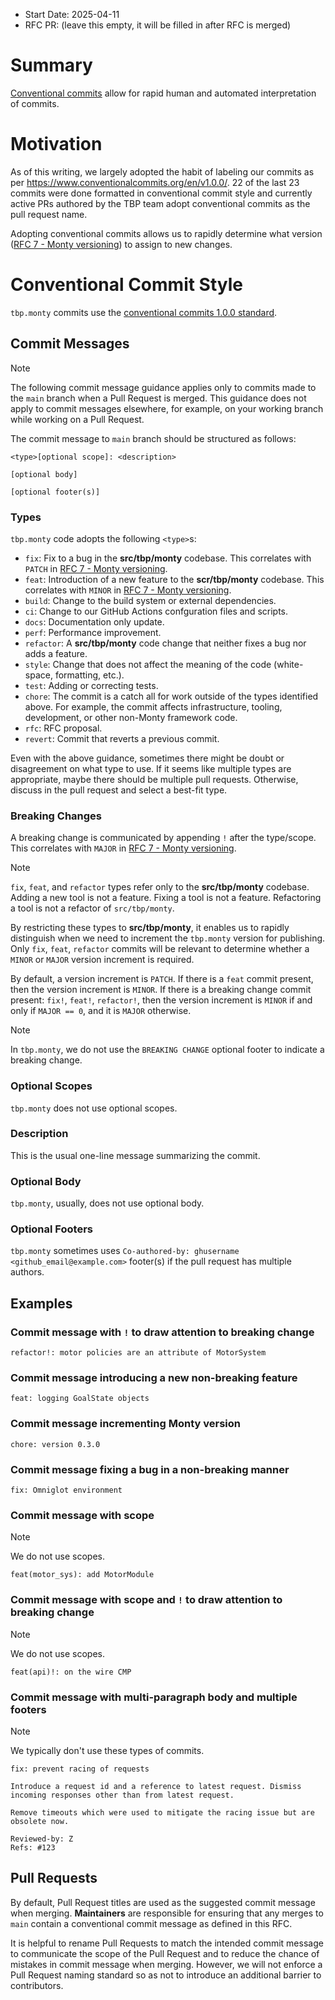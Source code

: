 - Start Date: 2025-04-11
- RFC PR: (leave this empty, it will be filled in after RFC is merged)

# Summary

[Conventional commits](https://www.conventionalcommits.org/en/v1.0.0/) allow for rapid human and automated interpretation of commits.

# Motivation

As of this writing, we largely adopted the habit of labeling our commits as per https://www.conventionalcommits.org/en/v1.0.0/. 22 of the last 23 commits were done formatted in conventional commit style and currently active PRs authored by the TBP team adopt conventional commits as the pull request name.

Adopting conventional commits allows us to rapidly determine what version ([RFC 7 - Monty versioning](0007_monty_versioning.md)) to assign to new changes.

# Conventional Commit Style

`tbp.monty` commits use the [conventional commits 1.0.0 standard](https://www.conventionalcommits.org/en/v1.0.0/).

## Commit Messages

> [!NOTE]
> The following commit message guidance applies only to commits made to the `main` branch when a Pull Request is merged. This guidance does not apply to commit messages elsewhere, for example, on your working branch while working on a Pull Request.

The commit message to `main` branch should be structured as follows:

```
<type>[optional scope]: <description>

[optional body]

[optional footer(s)]
```

### Types

`tbp.monty` code adopts the following `<type>`s:

- `fix`: Fix to a bug in the **src/tbp/monty** codebase. This correlates with `PATCH` in [RFC 7 - Monty versioning](0007_monty_versioning.md).
- `feat`: Introduction of a new feature to the **scr/tbp/monty** codebase. This correlates with `MINOR` in [RFC 7 - Monty versioning](0007_monty_versioning.md).
- `build`: Change to the build system or external dependencies.
- `ci`: Change to our GitHub Actions confguration files and scripts.
- `docs`: Documentation only update.
- `perf`: Performance improvement.
- `refactor`: A **src/tbp/monty** code change that neither fixes a bug nor adds a feature.
- `style`: Change that does not affect the meaning of the code (white-space, formatting, etc.).
- `test`: Adding or correcting tests.
- `chore`: The commit is a catch all for work outside of the types identified above. For example, the commit affects infrastructure, tooling, development, or other non-Monty framework code.
- `rfc`: RFC proposal.
- `revert`: Commit that reverts a previous commit.

Even with the above guidance, sometimes there might be doubt or disagreement on what type to use. If it seems like multiple types are appropriate, maybe there should be multiple pull requests. Otherwise, discuss in the pull request and select a best-fit type.

### Breaking Changes

A breaking change is communicated by appending `!` after the type/scope. This correlates with `MAJOR` in [RFC 7 - Monty versioning](0007_monty_versioning.md).

> [!NOTE]
> `fix`, `feat`, and `refactor` types refer only to the **src/tbp/monty** codebase. Adding a new tool is not a feature. Fixing a tool is not a feature. Refactoring a tool is not a refactor of `src/tbp/monty`.
>
> By restricting these types to **src/tbp/monty**, it enables us to rapidly distinguish when we need to increment the `tbp.monty` version for publishing. Only `fix`, `feat`, `refactor` commits will be relevant to determine whether a `MINOR` or `MAJOR` version increment is required.
>
> By default, a version increment is `PATCH`. If there is a `feat` commit present, then the version increment is `MINOR`. If there is a breaking change commit present: `fix!`, `feat!`, `refactor!`, then the version increment is `MINOR` if and only if `MAJOR == 0`, and it is `MAJOR` otherwise.

> [!NOTE]
> In `tbp.monty`, we do not use the `BREAKING CHANGE` optional footer to indicate a breaking change.

### Optional Scopes

`tbp.monty` does not use optional scopes.

### Description

This is the usual one-line message summarizing the commit.

### Optional Body

`tbp.monty`, usually, does not use optional body.

### Optional Footers

`tbp.monty` sometimes uses `Co-authored-by: ghusername <github_email@example.com>` footer(s) if the pull request has multiple authors.

## Examples

### Commit message with `!` to draw attention to breaking change

```
refactor!: motor policies are an attribute of MotorSystem
```

### Commit message introducing a new non-breaking feature

```
feat: logging GoalState objects
```

### Commit message incrementing Monty version

```
chore: version 0.3.0
```

### Commit message fixing a bug in a non-breaking manner

```
fix: Omniglot environment
```

### Commit message with scope

> [!NOTE]
> We do not use scopes.

```
feat(motor_sys): add MotorModule
```

### Commit message with scope and `!` to draw attention to breaking change

> [!NOTE]
> We do not use scopes.

```
feat(api)!: on the wire CMP
```

### Commit message with multi-paragraph body and multiple footers

> [!NOTE]
> We typically don't use these types of commits.

```
fix: prevent racing of requests

Introduce a request id and a reference to latest request. Dismiss
incoming responses other than from latest request.

Remove timeouts which were used to mitigate the racing issue but are
obsolete now.

Reviewed-by: Z
Refs: #123
```

## Pull Requests

By default, Pull Request titles are used as the suggested commit message when merging. **Maintainers** are responsible for ensuring that any merges to `main` contain a conventional commit message as defined in this RFC.

It is helpful to rename Pull Requests to match the intended commit message to communicate the scope of the Pull Request and to reduce the chance of mistakes in commit message when merging. However, we will not enforce a Pull Request naming standard so as not to introduce an additional barrier to contributors.
